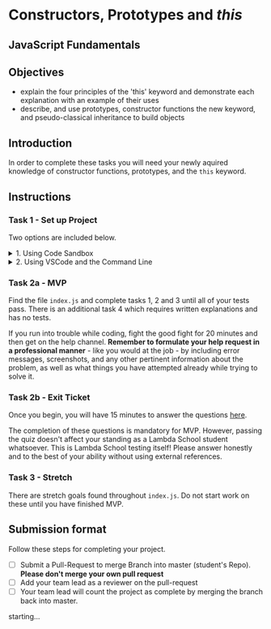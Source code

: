 # Constructors, Prototypes and _this_

## JavaScript Fundamentals

## Objectives

- explain the four principles of the 'this' keyword and demonstrate each explanation with an example of their uses
- describe, and use prototypes, constructor functions the new keyword, and pseudo-classical inheritance to build objects

## Introduction

In order to complete these tasks you will need your newly aquired knowledge of constructor functions, prototypes, and the `this` keyword.

## Instructions

### Task 1 - Set up Project

Two options are included below.

<details>
  <summary>1. Using Code Sandbox</summary>

- Launch the sandbox using the link below.
- Sign into Code Sandbox.
- Fork the sandbox.
- See your tests running on the "Browser" tab (NOT the "Tests" tab).
- The way you'll submit your work will be by pasting a link to your fork into the submission form.

[LAUNCH ON CODESANDBOX 🚀](https://codesandbox.io/s/github/LambdaSchool/JS-Exercise-Prototype?previewwindow=browser)

  <img alt='instructions Code Sandbox' src='./instructionsCodeSandbox.png'>
</details>

<details>
  <summary>2. Using VSCode and the Command Line</summary>

1. Fork repo and add TL as collaborator on Github.
1. Clone _your_ fork (not Lambda's repo by mistake!).
1. `cd` into your newly cloned repository.
1. Create a new branch by typing `git checkout -b <firstName-lastName>`.
1. Install dependencies by typing `npm install`.
1. Run tests by typing `npm run test:watch`.
1. Work on your branch, push commits and create PR as usual.
1. Make sure to commit often!!

  <img alt='instructions VSCode' src='./instructionsVScode.png'>
</details>

### Task 2a - MVP

Find the file `index.js` and complete tasks 1, 2 and 3 until all of your tests pass.
There is an additional task 4 which requires written explanations and has no tests.

If you run into trouble while coding, fight the good fight for 20 minutes and then get on the help channel. **Remember to formulate your help request in a professional manner** - like you would at the job - by including error messages, screenshots, and any other pertinent information about the problem, as well as what things you have attempted already while trying to solve it.

### Task 2b - Exit Ticket

Once you begin, you will have 15 minutes to answer the questions [here](https://app.codesignal.com/public-test/bvaz9NW52Asuc8DGZ/LK7SEZ9FcLpjgj).

The completion of these questions is mandatory for MVP. However, passing the quiz doesn't affect your standing as a Lambda School student whatsoever. This is Lambda School testing itself! Please answer honestly and to the best of your ability without using external references.

### Task 3 - Stretch

There are stretch goals found throughout `index.js`. Do not start work on these until you have finished MVP.

## Submission format

Follow these steps for completing your project.

- [ ] Submit a Pull-Request to merge <firstName-lastName> Branch into master (student's Repo). **Please don't merge your own pull request**
- [ ] Add your team lead as a reviewer on the pull-request
- [ ] Your team lead will count the project as complete by merging the branch back into master.

starting...
